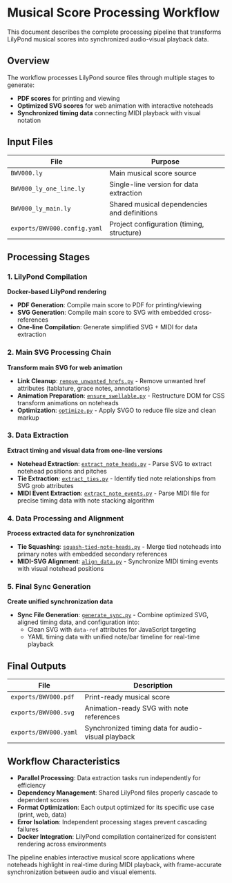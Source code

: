 # Musical Score Processing Workflow

This document describes the complete processing pipeline that transforms LilyPond musical scores into synchronized audio-visual playback data.

## Overview

The workflow processes LilyPond source files through multiple stages to generate:
- **PDF scores** for printing and viewing
- **Optimized SVG scores** for web animation with interactive noteheads
- **Synchronized timing data** connecting MIDI playback with visual notation

## Input Files

| File | Purpose |
|------|---------|
| `BWV000.ly` | Main musical score source |
| `BWV000_ly_one_line.ly` | Single-line version for data extraction |
| `BWV000_ly_main.ly` | Shared musical dependencies and definitions |
| `exports/BWV000.config.yaml` | Project configuration (timing, structure) |

## Processing Stages

### 1. LilyPond Compilation
**Docker-based LilyPond rendering**
- **PDF Generation**: Compile main score to PDF for printing/viewing
- **SVG Generation**: Compile main score to SVG with embedded cross-references
- **One-line Compilation**: Generate simplified SVG + MIDI for data extraction

### 2. Main SVG Processing Chain
**Transform main SVG for web animation**
- **Link Cleanup**: [`remove_unwanted_hrefs.py`](../python/remove_unwanted_hrefs.py) - Remove unwanted href attributes (tablature, grace notes, annotations)
- **Animation Preparation**: [`ensure_swellable.py`](../python/ensure_swellable.py) - Restructure DOM for CSS transform animations on noteheads  
- **Optimization**: [`optimize.py`](../python/optimize.py) - Apply SVGO to reduce file size and clean markup

### 3. Data Extraction
**Extract timing and visual data from one-line versions**
- **Notehead Extraction**: [`extract_note_heads.py`](../python/extract_note_heads.py) - Parse SVG to extract notehead positions and pitches
- **Tie Extraction**: [`extract_ties.py`](../python/extract_ties.py) - Identify tied note relationships from SVG grob attributes
- **MIDI Event Extraction**: [`extract_note_events.py`](../python/extract_note_events.py) - Parse MIDI file for precise timing data with note stacking algorithm

### 4. Data Processing and Alignment
**Process extracted data for synchronization**
- **Tie Squashing**: [`squash-tied-note-heads.py`](../python/squash-tied-note-heads.py) - Merge tied noteheads into primary notes with embedded secondary references
- **MIDI-SVG Alignment**: [`align_data.py`](../python/align_data.py) - Synchronize MIDI timing events with visual notehead positions

### 5. Final Sync Generation
**Create unified synchronization data**
- **Sync File Generation**: [`generate_sync.py`](../python/generate_sync.py) - Combine optimized SVG, aligned timing data, and configuration into:
  - Clean SVG with `data-ref` attributes for JavaScript targeting
  - YAML timing data with unified note/bar timeline for real-time playback

## Final Outputs

| File | Description |
|------|-------------|
| `exports/BWV000.pdf` | Print-ready musical score |
| `exports/BWV000.svg` | Animation-ready SVG with note references |
| `exports/BWV000.yaml` | Synchronized timing data for audio-visual playback |

## Workflow Characteristics

- **Parallel Processing**: Data extraction tasks run independently for efficiency
- **Dependency Management**: Shared LilyPond files properly cascade to dependent scores
- **Format Optimization**: Each output optimized for its specific use case (print, web, data)
- **Error Isolation**: Independent processing stages prevent cascading failures
- **Docker Integration**: LilyPond compilation containerized for consistent rendering across environments

The pipeline enables interactive musical score applications where noteheads highlight in real-time during MIDI playback, with frame-accurate synchronization between audio and visual elements.